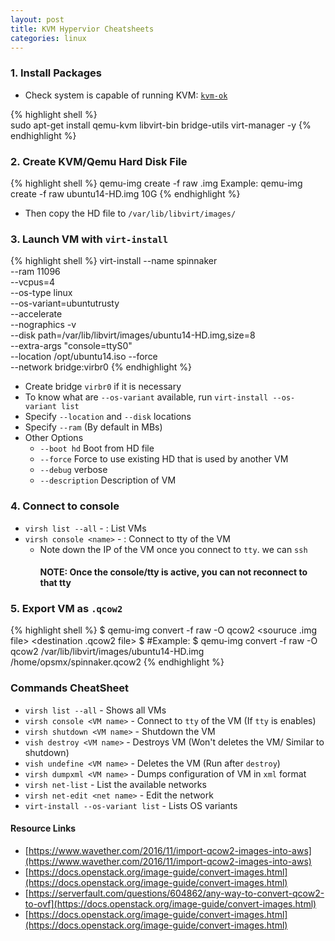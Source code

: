 ```yaml
---
layout: post
title: KVM Hypervior Cheatsheets
categories: linux
---
```

### 1. Install Packages
   * Check system  is  capable of running KVM: [`kvm-ok`](http://manpages.ubuntu.com/manpages/trusty/man1/kvm-ok.1.html)

{% highlight shell %}    
sudo apt-get install qemu-kvm libvirt-bin bridge-utils virt-manager -y
{% endhighlight %}

### 2. Create KVM/Qemu Hard Disk File

{% highlight shell %}
    qemu-img create -f raw <name>.img <Size>
    Example:
        qemu-img create -f raw ubuntu14-HD.img 10G
{% endhighlight %}

   * Then copy the HD file to `/var/lib/libvirt/images/`
   
### 3. Launch VM with `virt-install`

{% highlight shell %}
    virt-install --name spinnaker \
    --ram 11096 \
    --vcpus=4 \
    --os-type linux \
    --os-variant=ubuntutrusty \
    --accelerate \
    --nographics -v  \
    --disk path=/var/lib/libvirt/images/ubuntu14-HD.img,size=8 \
    --extra-args "console=ttyS0" \
    --location /opt/ubuntu14.iso --force \
    --network bridge:virbr0
{% endhighlight %}
   * Create bridge `virbr0` if it is necessary
   * To know what are `--os-variant` available, run `virt-install --os-variant list`
   * Specify `--location` and `--disk` locations
   * Specify `--ram` (By default in MBs)
   * Other Options
     * `--boot hd` Boot from HD file
     * `--force` Force to use existing HD that is used by another VM
     * `--debug` verbose
     * `--description` Description of VM

### 4. Connect to console
* `virsh list --all` - : List VMs
* `virsh console <name>` - : Connect to tty of the VM
   * Note down the IP of the VM once you connect to `tty`. we can `ssh`
     #### NOTE: Once the console/tty is active, you can not reconnect to that tty
  
### 5. Export VM as `.qcow2`
{% highlight shell %}
$ qemu-img convert -f raw -O qcow2 <souruce .img file> <destination .qcow2 file>
$ #Example:
$ qemu-img convert -f raw -O qcow2 /var/lib/libvirt/images/ubuntu14-HD.img /home/opsmx/spinnaker.qcow2
{% endhighlight %}

### Commands CheatSheet
* `virsh list --all` - Shows all VMs
* `virsh console <VM name>` - Connect to `tty` of the VM (If `tty` is enables)
* `virsh shutdown <VM name>` - Shutdown the VM
* `vish destroy <VM name>` - Destroys VM (Won't deletes the VM/ Similar to shutdown)
* `vish undefine <VM name>` - Deletes the VM (Run after `destroy`)
* `virsh dumpxml <VM name>` - Dumps configuration of VM in `xml` format
* `virsh net-list` - List the available networks
* `virsh net-edit <net name>` - Edit the network
* `virt-install --os-variant list` - Lists OS variants 

#### Resource Links
* [https://www.wavether.com/2016/11/import-qcow2-images-into-aws](https://www.wavether.com/2016/11/import-qcow2-images-into-aws)
* [https://docs.openstack.org/image-guide/convert-images.html](https://docs.openstack.org/image-guide/convert-images.html)
* [https://serverfault.com/questions/604862/any-way-to-convert-qcow2-to-ovf](https://docs.openstack.org/image-guide/convert-images.html)
* [https://docs.openstack.org/image-guide/convert-images.html](https://docs.openstack.org/image-guide/convert-images.html)
